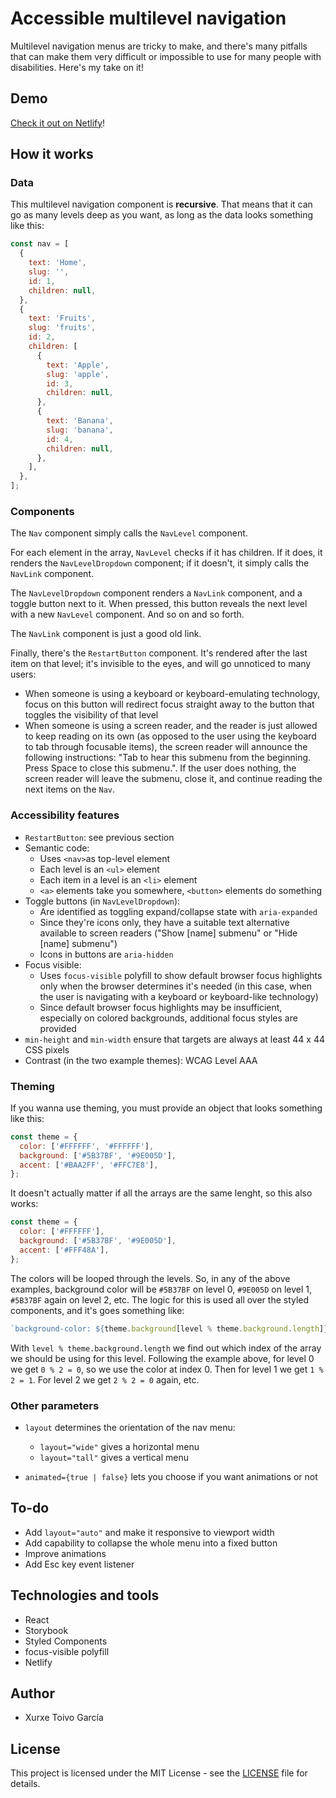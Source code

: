 # Accessible multilevel navigation

Multilevel navigation menus are tricky to make, and there's many pitfalls that can make them very difficult or impossible to use for many people with disabilities. Here's my take on it!

## Demo

[Check it out on Netlify](https://accessible-multilevel-nav.netlify.com/)!

## How it works

### Data

This multilevel navigation component is **recursive**. That means that it can go as many levels deep as you want, as long as the data looks something like this:

```js
const nav = [
  {
    text: 'Home',
    slug: '',
    id: 1,
    children: null,
  },
  {
    text: 'Fruits',
    slug: 'fruits',
    id: 2,
    children: [
      {
        text: 'Apple',
        slug: 'apple',
        id: 3,
        children: null,
      },
      {
        text: 'Banana',
        slug: 'banana',
        id: 4,
        children: null,
      },
    ],
  },
];
```

### Components

The `Nav` component simply calls the `NavLevel` component.

For each element in the array, `NavLevel` checks if it has children. If it does, it renders the `NavLevelDropdown` component; if it doesn't, it simply calls the `NavLink` component.

The `NavLevelDropdown` component renders a `NavLink` component, and a toggle button next to it. When pressed, this button reveals the next level with a new `NavLevel` component. And so on and so forth.

The `NavLink` component is just a good old link.

Finally, there's the `RestartButton` component. It's rendered after the last item on that level; it's invisible to the eyes, and will go unnoticed to many users:

- When someone is using a keyboard or keyboard-emulating technology, focus on this button will redirect focus straight away to the button that toggles the visibility of that level
- When someone is using a screen reader, and the reader is just allowed to keep reading on its own (as opposed to the user using the keyboard to tab through focusable items), the screen reader will announce the following instructions: "Tab to hear this submenu from the beginning. Press Space to close this submenu.". If the user does nothing, the screen reader will leave the submenu, close it, and continue reading the next items on the `Nav`.

### Accessibility features

- `RestartButton`: see previous section
- Semantic code:
  - Uses `<nav>`as top-level element
  - Each level is an `<ul>` element
  - Each item in a level is an `<li>` element
  - `<a>` elements take you somewhere, `<button>` elements do something
- Toggle buttons (in `NavLevelDropdown`):
  - Are identified as toggling expand/collapse state with `aria-expanded`
  - Since they're icons only, they have a suitable text alternative available to screen readers ("Show [name] submenu" or "Hide [name] submenu")
  - Icons in buttons are `aria-hidden`
- Focus visible:
  - Uses `focus-visible` polyfill to show default browser focus highlights only when the browser determines it's needed (in this case, when the user is navigating with a keyboard or keyboard-like technology)
  - Since default browser focus highlights may be insufficient, especially on colored backgrounds, additional focus styles are provided
- `min-height` and `min-width` ensure that targets are always at least 44 x 44 CSS pixels
- Contrast (in the two example themes): WCAG Level AAA

### Theming

If you wanna use theming, you must provide an object that looks something like this:

```js
const theme = {
  color: ['#FFFFFF', '#FFFFFF'],
  background: ['#5B37BF', '#9E005D'],
  accent: ['#BAA2FF', '#FFC7E8'],
};
```

It doesn't actually matter if all the arrays are the same lenght, so this also works:

```js
const theme = {
  color: ['#FFFFFF'],
  background: ['#5B37BF', '#9E005D'],
  accent: ['#FFF48A'],
};
```

The colors will be looped through the levels. So, in any of the above examples, background color will be `#5B37BF` on level 0, `#9E005D` on level 1, `#5B37BF` again on level 2, etc. The logic for this is used all over the styled components, and it's goes something like:

```js
`background-color: ${theme.background[level % theme.background.length]};`;
```

With `level % theme.background.length` we find out which index of the array we should be using for this level. Following the example above, for level 0 we get `0 % 2 = 0`, so we use the color at index 0. Then for level 1 we get `1 % 2 = 1`. For level 2 we get `2 % 2 = 0` again, etc.

### Other parameters

- `layout` determines the orientation of the nav menu:

  - `layout="wide"` gives a horizontal menu
  - `layout="tall"` gives a vertical menu

- `animated={true | false}` lets you choose if you want animations or not

## To-do

- Add `layout="auto"` and make it responsive to viewport width
- Add capability to collapse the whole menu into a fixed button
- Improve animations
- Add Esc key event listener

## Technologies and tools

- React
- Storybook
- Styled Components
- focus-visible polyfill
- Netlify

## Author

- Xurxe Toivo García

## License

This project is licensed under the MIT License - see the [LICENSE](LICENSE) file for details.
